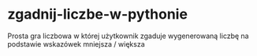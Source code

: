 # zgadnij-liczbe-w-pythonie
Prosta gra liczbowa w której użytkownik zgaduje wygenerowaną liczbę na podstawie wskazówek mniejsza / większa
